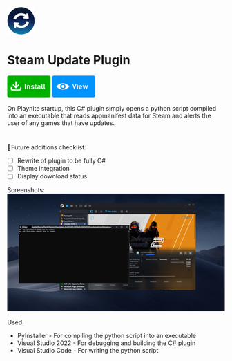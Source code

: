 <img src="icon.png" width="64" height="64"></img>
# Steam Update Plugin
<a href="playnite://playnite/installaddon/SteamUpdate_e9ecfc93-b000-4439-8dd8-a52b7b887a43"><img src="buttons/install.png" width="100" height="50"></img></a>
<a href="https://playnite.link/addons.html#SteamUpdate_e9ecfc93-b000-4439-8dd8-a52b7b887a43"><img src="buttons/view.png" width="100" height="50"></img></a>

On Playnite startup, this C# plugin simply opens a python script compiled into an executable that reads appmanifest data for Steam and alerts the user of any games that have updates.
#
🔆Future additions checklist:<br>
- [ ] Rewrite of plugin to be fully C#<br>
- [ ] Theme integration<br>
- [ ] Display download status<br>

Screenshots:<br>
<img src="/screenshots/main_thumb.png">

Used:<br>
- PyInstaller - For compiling the python script into an executable<br>
- Visual Studio 2022 - For debugging and building the C# plugin<br>
- Visual Studio Code - For writing the python script
